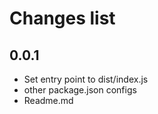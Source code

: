 # Changes list

## 0.0.1
- Set entry point to dist/index.js
- other package.json configs
- Readme.md
